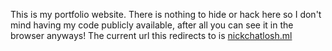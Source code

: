 This is my portfolio website. There is nothing to hide or hack here so I don't mind having my code publicly available, after all you can see it in the browser anyways! The current url this redirects to is <a href="http://nickchatlosh.ml/" target="_blank">nickchatlosh.ml</a>
